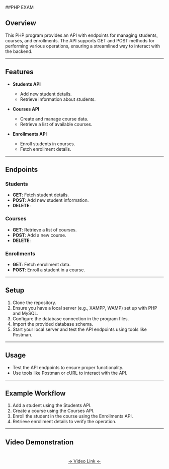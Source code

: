 ##PHP EXAM 
## Overview
This PHP program provides an API with endpoints for managing students, courses, and enrollments. The API supports GET and POST methods for performing various operations, ensuring a streamlined way to interact with the backend.

---

## Features
- **Students API**
  - Add new student details.
  - Retrieve information about students.

- **Courses API**
  - Create and manage course data.
  - Retrieve a list of available courses.

- **Enrollments API**
  - Enroll students in courses.
  - Fetch enrollment details.

---

## Endpoints
### Students
- **GET**: Fetch student details.
- **POST**: Add new student information.
-  **DELETE**: 

### Courses
- **GET**: Retrieve a list of courses.
- **POST**: Add a new course.
 - **DELETE**: 

### Enrollments
- **GET**: Fetch enrollment data.
- **POST**: Enroll a student in a course.

---

## Setup
1. Clone the repository.
2. Ensure you have a local server (e.g., XAMPP, WAMP) set up with PHP and MySQL.
3. Configure the database connection in the program files.
4. Import the provided database schema.
5. Start your local server and test the API endpoints using tools like Postman.

---

## Usage
- Test the API endpoints to ensure proper functionality.
- Use tools like Postman or cURL to interact with the API.

---

## Example Workflow
1. Add a student using the Students API.
2. Create a course using the Courses API.
3. Enroll the student in the course using the Enrollments API.
4. Retrieve enrollment details to verify the operation.

---

## Video Demonstration
<h1></h1>
<div align="center">
<a href="https://drive.google.com/file/d/1Q6e5-VpGbNaJlWiH8xviDk74hDUAN3xF/view?usp=sharing">-> Video Link <-</a>
</div>
<h1></h1>
